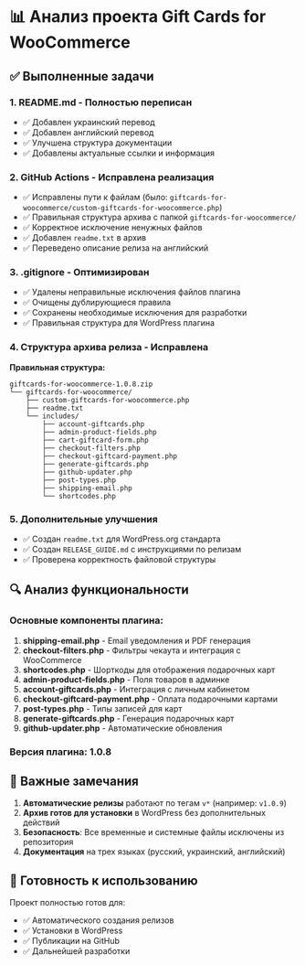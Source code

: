 # 📊 Анализ проекта Gift Cards for WooCommerce

## ✅ Выполненные задачи

### 1. README.md - Полностью переписан
- ✅ Добавлен украинский перевод
- ✅ Добавлен английский перевод  
- ✅ Улучшена структура документации
- ✅ Добавлены актуальные ссылки и информация

### 2. GitHub Actions - Исправлена реализация
- ✅ Исправлены пути к файлам (было: `giftcards-for-woocommerce/custom-giftcards-for-woocommerce.php`)
- ✅ Правильная структура архива с папкой `giftcards-for-woocommerce/`
- ✅ Корректное исключение ненужных файлов
- ✅ Добавлен `readme.txt` в архив
- ✅ Переведено описание релиза на английский

### 3. .gitignore - Оптимизирован
- ✅ Удалены неправильные исключения файлов плагина
- ✅ Очищены дублирующиеся правила
- ✅ Сохранены необходимые исключения для разработки
- ✅ Правильная структура для WordPress плагина

### 4. Структура архива релиза - Исправлена
**Правильная структура:**
```
giftcards-for-woocommerce-1.0.8.zip
└── giftcards-for-woocommerce/
    ├── custom-giftcards-for-woocommerce.php
    ├── readme.txt
    └── includes/
        ├── account-giftcards.php
        ├── admin-product-fields.php
        ├── cart-giftcard-form.php
        ├── checkout-filters.php
        ├── checkout-giftcard-payment.php
        ├── generate-giftcards.php
        ├── github-updater.php
        ├── post-types.php
        ├── shipping-email.php
        └── shortcodes.php
```

### 5. Дополнительные улучшения
- ✅ Создан `readme.txt` для WordPress.org стандарта
- ✅ Создан `RELEASE_GUIDE.md` с инструкциями по релизам
- ✅ Проверена корректность файловой структуры

## 🔍 Анализ функциональности

### Основные компоненты плагина:
1. **shipping-email.php** - Email уведомления и PDF генерация
2. **checkout-filters.php** - Фильтры чекаута и интеграция с WooCommerce
3. **shortcodes.php** - Шорткоды для отображения подарочных карт
4. **admin-product-fields.php** - Поля товаров в админке
5. **account-giftcards.php** - Интеграция с личным кабинетом
6. **checkout-giftcard-payment.php** - Оплата подарочными картами
7. **post-types.php** - Типы записей для карт
8. **generate-giftcards.php** - Генерация подарочных карт
9. **github-updater.php** - Автоматические обновления

### Версия плагина: 1.0.8

## 🚨 Важные замечания

1. **Автоматические релизы** работают по тегам `v*` (например: `v1.0.9`)
2. **Архив готов для установки** в WordPress без дополнительных действий
3. **Безопасность**: Все временные и системные файлы исключены из репозитория
4. **Документация** на трех языках (русский, украинский, английский)

## 🎯 Готовность к использованию

Проект полностью готов для:
- ✅ Автоматического создания релизов
- ✅ Установки в WordPress
- ✅ Публикации на GitHub
- ✅ Дальнейшей разработки
